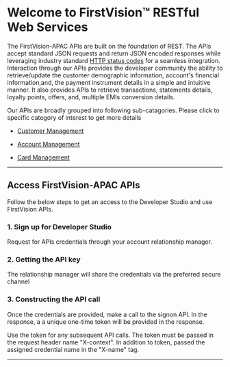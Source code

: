 # Welcome to FirstVision™ RESTful Web Services


The FirstVision-APAC APIs are built on the foundation of REST. The APIs accept standard JSON requests and return JSON encoded responses while leveraging industry standard [HTTP status codes](https://en.wikipedia.org/wiki/List_of_HTTP_status_codes) for a seamless integration. Interaction through our APIs provides the developer community the ability to retrieve/update the customer demographic information, account's financial information,and, the payment instrument details in a simple and intuitive manner. It also provides APIs to retrieve transactions, statements details, loyalty points, offers, and, multiple EMIs conversion details.  

Our APIs are broadly grouped into following sub-catagories.  Please click to specific category of interest to get more details

- [Customer Management](?path=./docs/Customer-Management.md)

- [Account Management](?path=./docs/Account-Management.md)

- [Card Management](?path=./docs/Card-Management.md)

---

## Access FirstVision-APAC APIs

Follow the below steps to get an access to the Developer Studio and use FirstVision APIs.

### 1. Sign up for  Developer Studio

Request for APIs credentials through your account relationship manager.

### 2. Getting the API key

The relationship manager will share the credentials via the preferred secure channel

### 3. Constructing the API call

Once the credentials are provided, make a call to the signon API. In the response, a a unique one-time token will be provided in the response. 

Use the token for any subsequent API calls.  The token must be passed in the request header name "X-context".  In addition to token, passed the assigned credential name in the "X-name" tag.

---

